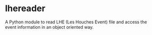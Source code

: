 # lhereader
A Python module to read LHE (Les Houches Event) file and access the event information in an object oriented way.

